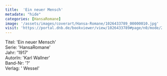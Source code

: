 ```yaml
---
title:  'Ein neuer Mensch'
metadate: "hide"
categories: [HansaRomane]
image: '/assets/images/coverart/Hansa-Romane/1026433789_00000010.jpg'
visit: 'https://portal.dnb.de/bookviewer/view/1026433789#page/n0/mode/2up'
---
```

Titel: 'Ein neuer Mensch' <br>
Serie: 'HansaRomane' <br>
Jahr: '1917' <br>
AutorIn: 'Karl Wallner' <br>
Band-Nr: '?' <br>
Verlag: ' Wessel'